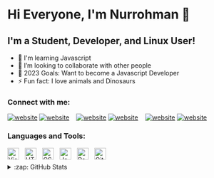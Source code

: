 # Hi Everyone, I'm Nurrohman 👋
## I'm a Student, Developer, and Linux User!
-  🌱 I'm learning Javascript
-  👯 I’m looking to collaborate with other people
-  🥅 2023 Goals: Want to become a Javascript Developer
-  ⚡ Fun fact: I love animals and Dinosaurs

### Connect with me:

<!-- [![website](./img/globe-light.svg)](https://codestackr.com#gh-light-mode-only)
[![website](./img/globe-dark.svg)](https://codestackr.com#gh-dark-mode-only)
&nbsp;&nbsp; -->

[![website](./img/twitter-light.svg)](https://twitter.com/NMarduki68034#gh-light-mode-only)
[![website](./img/twitter-dark.svg)](https://twitter.com/NMarduki68034#gh-dark-mode-only)
&nbsp;&nbsp;
[![website](./img/linkedin-light.svg)](https://www.linkedin.com/in/nurrohman-marduki-917708226#gh-light-mode-only)
[![website](./img/linkedin-dark.svg)](https://www.linkedin.com/in/nurrohman-marduki-917708226#gh-dark-mode-only)
&nbsp;&nbsp;
[![website](./img/instagram-light.svg)](https://www.instagram.com/nuri_is_coming#gh-light-mode-only)
[![website](./img/instagram-dark.svg)](https://www.instagram.com/nuri_is_coming#gh-dark-mode-only)

<!-- https://t.me/NurrohmanMarduki -->

### Languages and Tools:

<img align="left" alt="Visual Studio Code" width="26px" src="https://cdn.jsdelivr.net/gh/devicons/devicon/icons/vscode/vscode-original.svg" style="padding-right:10px;" />
<img align="left" alt="HTML5" width="26px" src="https://cdn.jsdelivr.net/gh/devicons/devicon/icons/html5/html5-original.svg" style="padding-right:10px;" />
<img align="left" alt="CSS3" width="26px" src="https://cdn.jsdelivr.net/gh/devicons/devicon/icons/css3/css3-original.svg" style="padding-right:10px;" />
<img align="left" alt="JavaScript" width="26px" src="https://cdn.jsdelivr.net/gh/devicons/devicon/icons/javascript/javascript-original.svg" style="padding-right:10px;" />
<img align="left" alt="React" width="26px" src="https://cdn.jsdelivr.net/gh/devicons/devicon/icons/react/react-original.svg" style="padding-right:10px;" />
<img align="left" alt="Git" width="26px" src="https://cdn.jsdelivr.net/gh/devicons/devicon/icons/git/git-original.svg" style="padding-right:10px;" />

<br/>
<br/>
<details>
  <summary>:zap: GitHub Stats</summary>

  <img align="left" alt="Nurrohmann's GitHub Stats" src="https://github-readme-stats.vercel.app/api?username=Nurrohmann&show_icons=true&hide_border=false&title_color=ff652f&icon_color=FFE400&bg_color=09131B&text_color=ffffff&border_color=0c1a25" />
  <img align="left" alt="Nurrohmann's GitHub Stats" src="https://github-readme-stats.vercel.app/api/top-langs/?username=Nurrohmann&title_color=ff652f&icon_color=FFE400&bg_color=09131B&text_color=ffffff&border_color=0c1a25)](https://github.com/Nurrohmann/github-readme-stats" />
  

</details>

